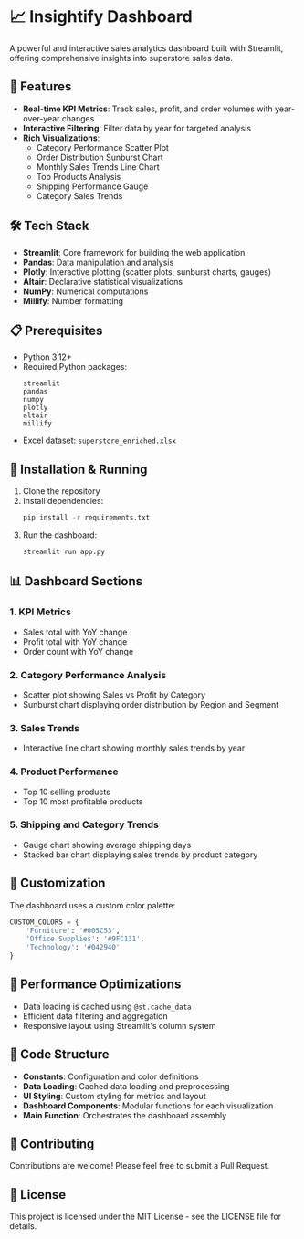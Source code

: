 # 📈 Insightify Dashboard

A powerful and interactive sales analytics dashboard built with Streamlit, offering comprehensive insights into superstore sales data.

## 🌟 Features

- **Real-time KPI Metrics**: Track sales, profit, and order volumes with year-over-year changes
- **Interactive Filtering**: Filter data by year for targeted analysis
- **Rich Visualizations**:
  - Category Performance Scatter Plot
  - Order Distribution Sunburst Chart
  - Monthly Sales Trends Line Chart
  - Top Products Analysis
  - Shipping Performance Gauge
  - Category Sales Trends

## 🛠️ Tech Stack

- **Streamlit**: Core framework for building the web application
- **Pandas**: Data manipulation and analysis
- **Plotly**: Interactive plotting (scatter plots, sunburst charts, gauges)
- **Altair**: Declarative statistical visualizations
- **NumPy**: Numerical computations
- **Millify**: Number formatting

## 📋 Prerequisites

- Python 3.12+
- Required Python packages:
  ```
  streamlit
  pandas
  numpy
  plotly
  altair
  millify
  ```
- Excel dataset: `superstore_enriched.xlsx`

## 🚀 Installation & Running

1. Clone the repository
2. Install dependencies:
   ```bash
   pip install -r requirements.txt
   ```
3. Run the dashboard:
   ```bash
   streamlit run app.py
   ```

## 📊 Dashboard Sections

### 1. KPI Metrics
- Sales total with YoY change
- Profit total with YoY change
- Order count with YoY change

### 2. Category Performance Analysis
- Scatter plot showing Sales vs Profit by Category
- Sunburst chart displaying order distribution by Region and Segment

### 3. Sales Trends
- Interactive line chart showing monthly sales trends by year

### 4. Product Performance
- Top 10 selling products
- Top 10 most profitable products

### 5. Shipping and Category Trends
- Gauge chart showing average shipping days
- Stacked bar chart displaying sales trends by product category

## 🎨 Customization

The dashboard uses a custom color palette:
```python
CUSTOM_COLORS = {
    'Furniture': '#005C53',
    'Office Supplies': '#9FC131',
    'Technology': '#042940'
}
```

## 🔧 Performance Optimizations

- Data loading is cached using `@st.cache_data`
- Efficient data filtering and aggregation
- Responsive layout using Streamlit's column system

## 📝 Code Structure

- **Constants**: Configuration and color definitions
- **Data Loading**: Cached data loading and preprocessing
- **UI Styling**: Custom styling for metrics and layout
- **Dashboard Components**: Modular functions for each visualization
- **Main Function**: Orchestrates the dashboard assembly

## 🤝 Contributing

Contributions are welcome! Please feel free to submit a Pull Request.

## 📄 License

This project is licensed under the MIT License - see the LICENSE file for details.